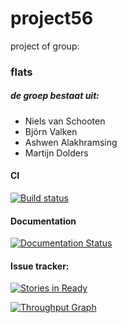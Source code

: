 ﻿# project56
project of group: 
### flats

##### de groep bestaat uit:
- Niels van Schooten
- Björn Valken
- Ashwen Alakhramsing
- Martijn Dolders

#### CI
[![Build status](https://ci.appveyor.com/api/projects/status/vlh6fowsibfw1lga?svg=true)](https://ci.appveyor.com/project/HeadhunterXamd/project56)


#### Documentation
[![Documentation Status](https://readthedocs.org/projects/project56/badge/?version=latest)](http://project56.readthedocs.org/en/latest/?badge=latest)
                

#### Issue tracker:
[![Stories in Ready](https://badge.waffle.io/HeadhunterXamd/project56.png?label=ready&title=Ready)](https://waffle.io/HeadhunterXamd/project56) 

[![Throughput Graph](https://graphs.waffle.io/HeadhunterXamd/project56/throughput.svg)](https://waffle.io/HeadhunterXamd/project56/metrics)
